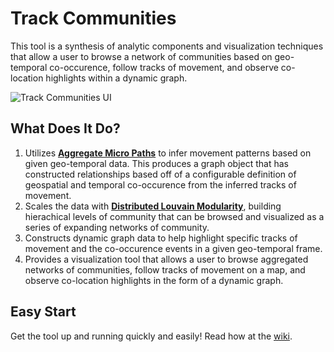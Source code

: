 Track Communities
===================
This tool is a synthesis of analytic components and visualization techniques that allow a user to browse a network of communities based on geo-temporal co-occurence, follow tracks of movement, and observe co-location highlights within a dynamic graph.

![Track Communities UI](https://raw.githubusercontent.com/Sotera/track-communities/master/docs/track-communities-example.png)

## What Does It Do?
1. Utilizes **[Aggregate Micro Paths](http://sotera.github.io/aggregate-micro-paths/)** to infer movement patterns based on given geo-temporal data.  This produces a graph object that has constructed relationships based off of a configurable definition of geospatial and temporal co-occurence from the inferred tracks of movement.
2. Scales the data with **[Distributed Louvain Modularity](http://sotera.github.io/distributed-louvain-modularity/)**, building hierachical levels of community that can be browsed and visualized as a series of expanding networks of community.
3. Constructs dynamic graph data to help highlight specific tracks of movement and the co-occurence events in a given geo-temporal frame.
4. Provides a visualization tool that allows a user to browse aggregated networks of communities, follow tracks of movement on a map, and observe co-location highlights in the form of a dynamic graph.

## Easy Start

Get the tool up and running quickly and easily!  Read how at the [wiki](https://github.com/Sotera/track-communities/wiki/Easy-Start).
